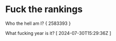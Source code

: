# Fuck the rankings

Who the hell am I?
{ 2583393 }

What fucking year is it?
[ 2024-07-30T15:29:36Z ]
